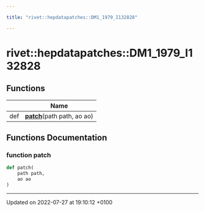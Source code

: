 ```yaml
---

title: "rivet::hepdatapatches::DM1_1979_I132828"

---
```


# rivet::hepdatapatches::DM1_1979_I132828



## Functions

|                | Name           |
| -------------- | -------------- |
| def | **[patch](http://example.org/namespaces/namespacerivet_1_1hepdatapatches_1_1dm1__1979__i132828/#function-patch)**(path path, ao ao) |


## Functions Documentation

### function patch

```python
def patch(
    path path,
    ao ao
)
```






-------------------------------

Updated on 2022-07-27 at 19:10:12 +0100